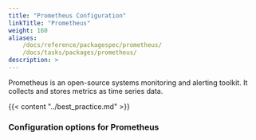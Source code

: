 ```yaml
---
title: "Prometheus Configuration"
linkTitle: "Prometheus"
weight: 160
aliases:
    /docs/reference/packagespec/prometheus/
    /docs/tasks/packages/prometheus/
description: >
---
```


Prometheus is an open-source systems monitoring and alerting toolkit. It collects and stores metrics as time series data.

{{< content "../best_practice.md" >}}

### Configuration options for Prometheus
